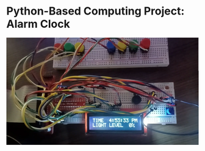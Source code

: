 <h1>Python-Based Computing Project: Alarm Clock</h1>

[![Alarm Clock Project](https://github.com/lwan1/Alarm-Clock/blob/main/thumbnail.png)](http://www.youtube.com/watch?v=mlsUqNL04xg "Alarm Clock Project")
